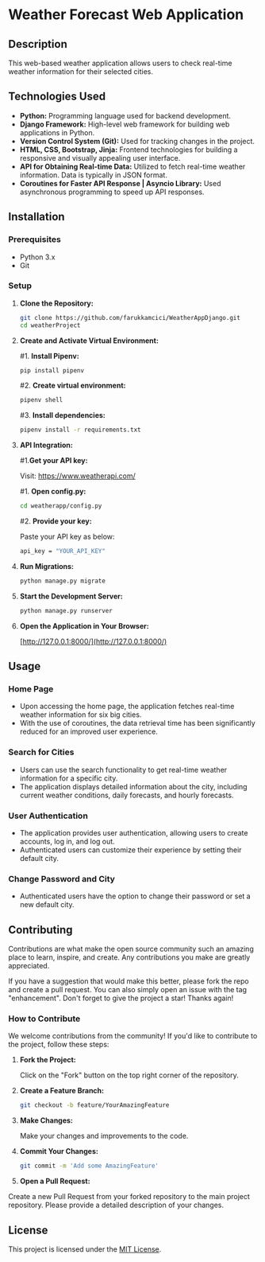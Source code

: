 # Weather Forecast Web Application

## Description

This web-based weather application allows users to check real-time weather information for their selected cities.

## Technologies Used

- **Python:** Programming language used for backend development.
- **Django Framework:** High-level web framework for building web applications in Python.
- **Version Control System (Git):** Used for tracking changes in the project.
- **HTML, CSS, Bootstrap, Jinja:** Frontend technologies for building a responsive and visually appealing user interface.
- **API for Obtaining Real-time Data:** Utilized to fetch real-time weather information. Data is typically in JSON format.
- **Coroutines for Faster API Response | Asyncio Library:** Used asynchronous programming to speed up API responses.


## Installation

### Prerequisites

- Python 3.x
- Git

### Setup

1. **Clone the Repository:**

    ```bash
    git clone https://github.com/farukkamcici/WeatherAppDjango.git
    cd weatherProject
    ```

2. **Create and Activate Virtual Environment:**

    #1. **Install Pipenv:**
   ```bash
   pip install pipenv
   ```

    #2. **Create virtual environment:**
   ```bash
   pipenv shell
   ```
    
    #3. **Install dependencies:**
   ```bash
   pipenv install -r requirements.txt
   ```

3. **API Integration:**

    #1.**Get your API key:**
    
    Visit: https://www.weatherapi.com/

    #1. **Open config.py:**
    ```bash
    cd weatherapp/config.py
    ```

    #2. **Provide your key:**
    
    Paste your API key as below:

    ```bash
    api_key = "YOUR_API_KEY"
    ```

4. **Run Migrations:**

    ```bash
    python manage.py migrate
    ```

5. **Start the Development Server:**

    ```bash
    python manage.py runserver
    ```

6. **Open the Application in Your Browser:**

    [http://127.0.0.1:8000/](http://127.0.0.1:8000/)

## Usage

### Home Page

- Upon accessing the home page, the application fetches real-time weather information for six big cities.
- With the use of coroutines, the data retrieval time has been significantly reduced for an improved user experience.

### Search for Cities

- Users can use the search functionality to get real-time weather information for a specific city.
- The application displays detailed information about the city, including current weather conditions, daily forecasts, and hourly forecasts.

### User Authentication

- The application provides user authentication, allowing users to create accounts, log in, and log out.
- Authenticated users can customize their experience by setting their default city.

### Change Password and City

- Authenticated users have the option to change their password or set a new default city.


## Contributing
Contributions are what make the open source community such an amazing place to learn, inspire, and create. Any contributions you make are greatly appreciated.

If you have a suggestion that would make this better, please fork the repo and create a pull request. You can also simply open an issue with the tag "enhancement". Don't forget to give the project a star! Thanks again!

### How to Contribute

We welcome contributions from the community! If you'd like to contribute to the project, follow these steps:

1. **Fork the Project:**

    Click on the "Fork" button on the top right corner of the repository.

2. **Create a Feature Branch:**
   ```bash
   git checkout -b feature/YourAmazingFeature
   ```

3. **Make Changes:**

    Make your changes and improvements to the code.

4. **Commit Your Changes:**
    ```bash
    git commit -m 'Add some AmazingFeature'
    ```

4. **Open a Pull Request:**

Create a new Pull Request from your forked repository to the main project repository. Please provide a detailed description of  your changes.
## License
This project is licensed under the [MIT License](https://opensource.org/licenses/MIT).


